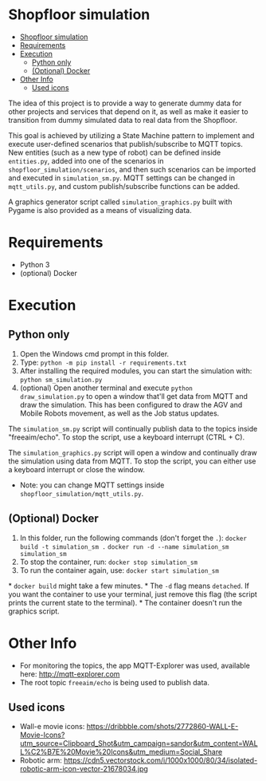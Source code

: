 # Shopfloor simulation

- [Shopfloor simulation](#shopfloor-simulation)
- [Requirements](#requirements)
- [Execution](#execution)
	- [Python only](#python-only)
	- [(Optional) Docker](#optional-docker)
- [Other Info](#other-info)
	- [Used icons](#used-icons)

The idea of this project is to provide a way to generate dummy data for other projects and services that depend on it, as well as make it easier to transition from dummy simulated data to real data from the Shopfloor.

This goal is achieved by utilizing a State Machine pattern to implement and execute user-defined scenarios that publish/subscribe to MQTT topics. New entities (such as a new type of robot) can be defined inside ```entities.py```, added into one of the scenarios in ```shopfloor_simulation/scenarios```, and then such scenarios can be imported and executed in ```simulation_sm.py```. MQTT settings can be changed in ```mqtt_utils.py```, and custom publish/subscribe functions can be added.

A graphics generator script called ```simulation_graphics.py``` built with Pygame is also provided as a means of visualizing data.


# Requirements
- Python 3
- (optional) Docker


# Execution

## Python only
1. Open the Windows cmd prompt in this folder.
2. Type:
   ```python -m pip install -r requirements.txt```
3. After installing the required modules, you can start the simulation with:
   ```python sm_simulation.py```
4. (optional) Open another terminal and execute ```python draw_simulation.py``` to open a window that'll get data from MQTT and draw the simulation. This has been configured to draw the AGV and Mobile Robots movement, as well as the Job status updates.

The ```simulation_sm.py``` script will continually publish data to the topics inside "freeaim/echo". To stop the script, use a keyboard interrupt (CTRL + C).

The ```simulation_graphics.py``` script will open a window and continually draw the simulation using data from MQTT. To stop the script, you can either use a keyboard interrupt or close the window.

* Note: you can change MQTT settings inside ```shopfloor_simulation/mqtt_utils.py```.


## (Optional) Docker
1. In this folder, run the following commands (don't forget the ```.```):
	```docker build -t simulation_sm .```
	```docker run -d --name simulation_sm simulation_sm```
2. To stop the container, run:
	```docker stop simulation_sm```
3. To run the container again, use:
	```docker start simulation_sm```

\* ```docker build``` might take a few minutes.
\* The ```-d``` flag means ```detached```. If you want the container to use your terminal, just remove this flag (the script prints the current state to the terminal).
\* The container doesn't run the graphics script.


# Other Info

* For monitoring the topics, the app MQTT-Explorer was used, available here: http://mqtt-explorer.com
* The root topic ```freeaim/echo``` is being used to publish data.

## Used icons
- Wall-e movie icons: https://dribbble.com/shots/2772860-WALL-E-Movie-Icons?utm_source=Clipboard_Shot&utm_campaign=sandor&utm_content=WALL%C2%B7E%20Movie%20Icons&utm_medium=Social_Share
- Robotic arm: https://cdn5.vectorstock.com/i/1000x1000/80/34/isolated-robotic-arm-icon-vector-21678034.jpg